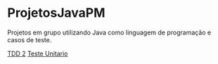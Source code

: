 # ProjetosJavaPM
Projetos em grupo utilizando Java como linguagem de programação e casos de teste.

[TDD 2](TDD2)
[Teste Unitario](TesteUnitario)
